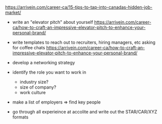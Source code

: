 https://arrivein.com/career-ca/15-tips-to-tap-into-canadas-hidden-job-market/

- write an "elevator pitch" about yourself
https://arrivein.com/career-ca/how-to-craft-an-impressive-elevator-pitch-to-enhance-your-personal-brand/
- write templates to reach out to recruiters, hiring managers, etc asking for coffee chats
https://arrivein.com/career-ca/how-to-craft-an-impressive-elevator-pitch-to-enhance-your-personal-brand/

- develop a networking strategy
- identify the role you want to work in
    - industry size?
    - size of company?
    - work culture
- make a list of employers => find key people
- go through all experieince at accolite and write out the STAR/CAR/XYZ formats








